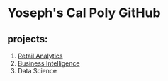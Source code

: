 # Yoseph's Cal Poly GitHub
## projects:

1. [Retail Analytics](https://linkmehere.com)
2. [Business Intelligence](https://github.com/yodeph/Yoseph/blob/main/Python_Notebook.ipynb)
3. Data Science
